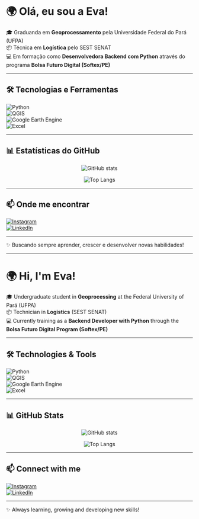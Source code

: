 # 🌍 Olá, eu sou a Eva!  

🎓 Graduanda em **Geoprocessamento** pela Universidade Federal do Pará (UFPA)  
📦 Técnica em **Logística** pelo SEST SENAT  
💻 Em formação como **Desenvolvedora Backend com Python** através do programa **Bolsa Futuro Digital (Softex/PE)**  

---

## 🛠️ Tecnologias e Ferramentas  

![Python](https://img.shields.io/badge/Python-3776AB?style=for-the-badge&logo=python&logoColor=white)  
![QGIS](https://img.shields.io/badge/QGIS-589632?style=for-the-badge&logo=qgis&logoColor=white)  
![Google Earth Engine](https://img.shields.io/badge/Google%20Earth%20Engine-4285F4?style=for-the-badge&logo=googleearth&logoColor=white)  
![Excel](https://img.shields.io/badge/Excel-217346?style=for-the-badge&logo=microsoftexcel&logoColor=white)  

---

## 📊 Estatísticas do GitHub  

<p align="center">
  <img src="https://github-readme-stats.vercel.app/api?username=EverlenOliveira&show_icons=true&theme=radical" alt="GitHub stats" />
</p>

<p align="center">
  <img src="https://github-readme-stats.vercel.app/api/top-langs/?username=EverlenOliveira&layout=compact&theme=radical" alt="Top Langs" />
</p>

---

## 📫 Onde me encontrar  

[![Instagram](https://img.shields.io/badge/Instagram-E4405F?style=for-the-badge&logo=instagram&logoColor=white)](https://www.instagram.com/eva_oliveer/profilecard/?igsh=MWZocTZ3ZmNsM256aw==)  
[![LinkedIn](https://img.shields.io/badge/LinkedIn-0077B5?style=for-the-badge&logo=linkedin&logoColor=white)]()  

---

✨ Buscando sempre aprender, crescer e desenvolver novas habilidades!  

---

# 🌍 Hi, I'm Eva!  

🎓 Undergraduate student in **Geoprocessing** at the Federal University of Pará (UFPA)  
📦 Technician in **Logistics** (SEST SENAT)  
💻 Currently training as a **Backend Developer with Python** through the **Bolsa Futuro Digital Program (Softex/PE)**  

---

## 🛠️ Technologies & Tools  

![Python](https://img.shields.io/badge/Python-3776AB?style=for-the-badge&logo=python&logoColor=white)  
![QGIS](https://img.shields.io/badge/QGIS-589632?style=for-the-badge&logo=qgis&logoColor=white)  
![Google Earth Engine](https://img.shields.io/badge/Google%20Earth%20Engine-4285F4?style=for-the-badge&logo=googleearth&logoColor=white)  
![Excel](https://img.shields.io/badge/Excel-217346?style=for-the-badge&logo=microsoftexcel&logoColor=white)  

---

## 📊 GitHub Stats  

<p align="center">
  <img src="https://github-readme-stats.vercel.app/api?username=EverlenOliveira&show_icons=true&theme=radical" alt="GitHub stats" />
</p>

<p align="center">
  <img src="https://github-readme-stats.vercel.app/api/top-langs/?username=EverlenOliveira&layout=compact&theme=radical" alt="Top Langs" />
</p>

---

## 📫 Connect with me  

[![Instagram](https://img.shields.io/badge/Instagram-E4405F?style=for-the-badge&logo=instagram&logoColor=white)](https://www.instagram.com/eva_oliveer/profilecard/?igsh=MWZocTZ3ZmNsM256aw==)  
[![LinkedIn](https://img.shields.io/badge/LinkedIn-0077B5?style=for-the-badge&logo=linkedin&logoColor=white)]()  

---

✨ Always learning, growing and developing new skills!

<!--
**EverlenOliveira/EverlenOliveira** is a ✨ _special_ ✨ repository because its `README.md` (this file) appears on your GitHub profile.

Here are some ideas to get you started:

- 🔭 I’m currently working on ...
- 🌱 I’m currently learning ...
- 👯 I’m looking to collaborate on ...
- 🤔 I’m looking for help with ...
- 💬 Ask me about ...
- 📫 How to reach me: ...
- 😄 Pronouns: ...
- ⚡ Fun fact: ...
-->
